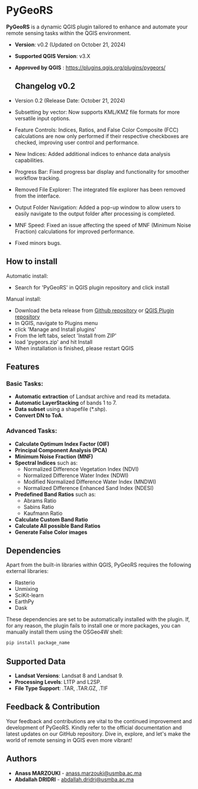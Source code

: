# PyGeoRS

**PyGeoRS** is a dynamic QGIS plugin tailored to enhance and automate your remote sensing tasks within the QGIS environment.

- **Version**: v0.2 (Updated on October 21, 2024)
- **Supported QGIS Version**: v3.X
- **Approved by QGIS** : https://plugins.qgis.org/plugins/pygeors/

  ## Changelog v0.2
- Version 0.2 (Release Date: October 21, 2024)
- Subsetting by vector: Now supports KML/KMZ file formats for more versatile input options.
- Feature Controls: Indices, Ratios, and False Color Composite (FCC) calculations are now only performed if their respective checkboxes are checked, improving user control and performance.
- New Indices: Added additional indices to enhance data analysis capabilities.
- Progress Bar: Fixed progress bar display and functionality for smoother workflow tracking.
- Removed File Explorer: The integrated file explorer has been removed from the interface.
- Output Folder Navigation: Added a pop-up window to allow users to easily navigate to the output folder after processing is completed.
- MNF Speed: Fixed an issue affecting the speed of MNF (Minimum Noise Fraction) calculations for improved performance.
- Fixed minors bugs.
  
## How to install
Automatic install:
- Search for 'PyGeoRS' in QGIS plugin repository and click install
  
Manual install:
- Download the beta release from [Github repository](https://github.com/AnassMarzouki/PyGeoRS/releases/download/v0.1/pygeors.zip) or [QGIS Plugin repository](https://plugins.qgis.org/plugins/pygeors/version/0.1.1/download/)
- In QGIS, navigate to Plugins menu
- click 'Manage and Install plugins'
- From the left tabs, select 'Install from ZIP'
- load 'pygeors.zip' and hit Install
- When installation is finished, please restart QGIS

## Features

### Basic Tasks:
- **Automatic extraction** of Landsat archive and read its metadata.
- **Automatic LayerStacking** of bands 1 to 7.
- **Data subset** using a shapefile (*.shp).
- **Convert DN to ToA**.
  
### Advanced Tasks:
- **Calculate Optimum Index Factor (OIF)**
- **Principal Component Analysis (PCA)**
- **Minimum Noise Fraction (MNF)**
- **Spectral Indices** such as:
  - Normalized Difference Vegetation Index (NDVI)
  - Normalized Difference Water Index (NDWI)
  - Modified Normalized Difference Water Index (MNDWI)
  - Normalized Difference Enhanced Sand Index (NDESI)
- **Predefined Band Ratios** such as:
  - Abrams Ratio
  - Sabins Ratio
  - Kaufmann Ratio
- **Calculate Custom Band Ratio**
- **Calculate All possible Band Ratios**
- **Generate False Color images**

## Dependencies

Apart from the built-in libraries within QGIS, PyGeoRS requires the following external libraries:

- Rasterio
- Unmixing
- SciKit-learn
- EarthPy
- Dask

These dependencies are set to be automatically installed with the plugin. If, for any reason, the plugin fails to install one or more packages, you can manually install them using the OSGeo4W shell:

```bash
pip install package_name
```

## Supported Data

- **Landsat Versions**: Landsat 8 and Landsat 9.
- **Processing Levels**: L1TP and L2SP.
- **File Type Support**: .TAR, .TAR.GZ, .TIF

## Feedback & Contribution

Your feedback and contributions are vital to the continued improvement and development of PyGeoRS. Kindly refer to the official documentation and latest updates on our GitHub repository. Dive in, explore, and let's make the world of remote sensing in QGIS even more vibrant!

## Authors
- **Anass MARZOUKI** - anass.marzouki@usmba.ac.ma
- **Abdallah DRIDRI** - abdallah.dridri@usmba.ac.ma
